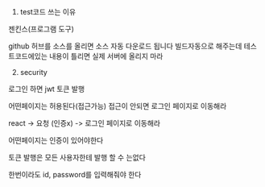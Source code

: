 1. test코드 쓰는 이유

젠킨스(프로그램 도구)

github 허브를 소스를 올리면
소스 자동 다운로드 됩니다
빌드자동으로 해주는데 테스트코드에있는
내용이 틀리면 실제 서버에 올리지 마라

2. security

로그인 하면 jwt 토큰 발행

어떤페이지는 허용된다(접근가능)
접근이 안되면 로그인 페이지로 이동해라

react -> 요청 (인증x) -> 로그인 페이지로 이동해라

어떤페이지는 인증이 있어야한다

토큰 발행은 모든 사용자한테 발행 할 수 는없다

한번이라도 id, password를 입력해줘야 한다
